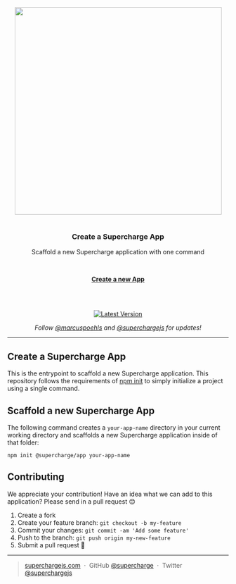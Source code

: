 <div align="center">
  <a href="https://superchargejs.com">
    <img width="471" style="max-width:100%;" src="https://superchargejs.com/images/supercharge-text.svg" />
  </a>
  <br/>
  <br/>
  <p>
    <h3>Create a Supercharge App</h3>
  </p>
  <p>
    Scaffold a new Supercharge application with one command
  </p>
  <br/>
  <p>
    <a href="#scaffold-a-new-supercharge-app"><strong>Create a new App</strong></a>
  </p>
  <br/>
  <br/>
  <p>
    <a href="https://www.npmjs.com/package/@supercharge/create-app"><img src="https://img.shields.io/npm/v/@supercharge/create-app.svg" alt="Latest Version"></a>
  </p>
  <p>
    <em>Follow <a href="http://twitter.com/marcuspoehls">@marcuspoehls</a> and <a href="http://twitter.com/superchargejs">@superchargejs</a> for updates!</em>
  </p>
</div>

---


## Create a Supercharge App
This is the entrypoint to scaffold a new Supercharge application. This repository follows the requirements of [npm init](https://docs.npmjs.com/cli/v6/commands/npm-init) to simply initialize a project using a single command.


## Scaffold a new Supercharge App
The following command creates a `your-app-name` directory in your current working directory and scaffolds a new Supercharge application inside of that folder:

```
npm init @supercharge/app your-app-name
```


## Contributing
We appreciate your contribution! Have an idea what we can add to this application? Please send in a pull request 😊

1.  Create a fork
2.  Create your feature branch: `git checkout -b my-feature`
3.  Commit your changes: `git commit -am 'Add some feature'`
4.  Push to the branch: `git push origin my-new-feature`
5.  Submit a pull request 🚀

---

> [superchargejs.com](https://superchargejs.com) &nbsp;&middot;&nbsp;
> GitHub [@supercharge](https://github.com/supercharge/) &nbsp;&middot;&nbsp;
> Twitter [@superchargejs](https://twitter.com/superchargejs)
